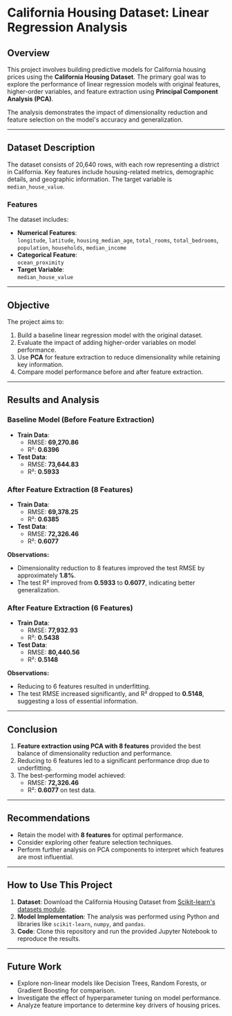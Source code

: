 
# California Housing Dataset: Linear Regression Analysis  

## **Overview**  
This project involves building predictive models for California housing prices using the **California Housing Dataset**. The primary goal was to explore the performance of linear regression models with original features, higher-order variables, and feature extraction using **Principal Component Analysis (PCA)**.  

The analysis demonstrates the impact of dimensionality reduction and feature selection on the model's accuracy and generalization.  

---

## **Dataset Description**  
The dataset consists of 20,640 rows, with each row representing a district in California. Key features include housing-related metrics, demographic details, and geographic information. The target variable is `median_house_value`.  

### Features  
The dataset includes:  
- **Numerical Features**:  
  `longitude`, `latitude`, `housing_median_age`, `total_rooms`, `total_bedrooms`, `population`, `households`, `median_income`  
- **Categorical Feature**:  
  `ocean_proximity`  
- **Target Variable**:  
  `median_house_value`  

---

## **Objective**  
The project aims to:  
1. Build a baseline linear regression model with the original dataset.  
2. Evaluate the impact of adding higher-order variables on model performance.  
3. Use **PCA** for feature extraction to reduce dimensionality while retaining key information.  
4. Compare model performance before and after feature extraction.  

---

## **Results and Analysis**  

### **Baseline Model (Before Feature Extraction)**  
- **Train Data**:  
  - RMSE: **69,270.86**  
  - R²: **0.6396**  
- **Test Data**:  
  - RMSE: **73,644.83**  
  - R²: **0.5933**  

### **After Feature Extraction (8 Features)**  
- **Train Data**:  
  - RMSE: **69,378.25**  
  - R²: **0.6385**  
- **Test Data**:  
  - RMSE: **72,326.46**  
  - R²: **0.6077**  

**Observations:**  
- Dimensionality reduction to 8 features improved the test RMSE by approximately **1.8%**.  
- The test R² improved from **0.5933** to **0.6077**, indicating better generalization.  

### **After Feature Extraction (6 Features)**  
- **Train Data**:  
  - RMSE: **77,932.93**  
  - R²: **0.5438**  
- **Test Data**:  
  - RMSE: **80,440.56**  
  - R²: **0.5148**  

**Observations:**  
- Reducing to 6 features resulted in underfitting.  
- The test RMSE increased significantly, and R² dropped to **0.5148**, suggesting a loss of essential information.

---

## **Conclusion**  
1. **Feature extraction using PCA with 8 features** provided the best balance of dimensionality reduction and performance.  
2. Reducing to 6 features led to a significant performance drop due to underfitting.  
3. The best-performing model achieved:  
   - RMSE: **72,326.46**  
   - R²: **0.6077** on test data.  

---

## **Recommendations**  
- Retain the model with **8 features** for optimal performance.  
- Consider exploring other feature selection techniques.  
- Perform further analysis on PCA components to interpret which features are most influential.  

---

## **How to Use This Project**  
1. **Dataset**: Download the California Housing Dataset from [Scikit-learn's datasets module](https://scikit-learn.org/stable/datasets/real_world.html#california-housing-dataset).  
2. **Model Implementation**: The analysis was performed using Python and libraries like `scikit-learn`, `numpy`, and `pandas`.  
3. **Code**: Clone this repository and run the provided Jupyter Notebook to reproduce the results.  

---

## **Future Work**  
- Explore non-linear models like Decision Trees, Random Forests, or Gradient Boosting for comparison.  
- Investigate the effect of hyperparameter tuning on model performance.  
- Analyze feature importance to determine key drivers of housing prices.  
